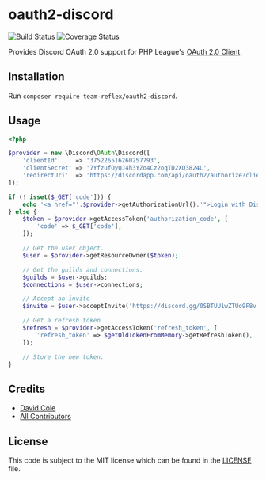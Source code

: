 oauth2-discord
===
[![Build Status](https://travis-ci.org/teamreflex/oauth2-discord.svg?branch=master)](https://travis-ci.org/teamreflex/oauth2-discord) [![Coverage Status](https://coveralls.io/repos/github/teamreflex/oauth2-discord/badge.svg?branch=master)](https://coveralls.io/github/teamreflex/oauth2-discord?branch=master)

Provides Discord OAuth 2.0 support for PHP League's [OAuth 2.0 Client](https://github.com/thephpleague/oauth2-client).

## Installation

Run `composer require team-reflex/oauth2-discord`.

## Usage

```php
<?php

$provider = new \Discord\OAuth\Discord([
	'clientId'     => '375226516260257793',
	'clientSecret' => '7YfzufOyQJ4h3YZo4Cz2oqTD2XQ3824L',
	'redirectUri'  => 'https://discordapp.com/api/oauth2/authorize?client_id=375226516260257793&redirect_uri=https%3A%2F%2Fteamarcade.velfox.nl%2F&response_type=code&scope=identify%20email%20connections%20guilds',
]);

if (! isset($_GET['code'])) {
	echo '<a href="'.$provider->getAuthorizationUrl().'">Login with Discord</a>';
} else {
	$token = $provider->getAccessToken('authorization_code', [
		'code' => $_GET['code'],
	]);

	// Get the user object.
	$user = $provider->getResourceOwner($token);

	// Get the guilds and connections.
	$guilds = $user->guilds;
	$connections = $user->connections;

	// Accept an invite
	$invite = $user->acceptInvite('https://discord.gg/0SBTUU1wZTUo9F8v');

	// Get a refresh token
	$refresh = $provider->getAccessToken('refresh_token', [
		'refresh_token' => $getOldTokenFromMemory->getRefreshToken(),
	]);

	// Store the new token.
}
```

## Credits

- [David Cole](https://github.com/uniquoooo)
- [All Contributors](https://github.com/teamreflex/oauth2-discord/contributors)

## License

This code is subject to the MIT license which can be found in the [LICENSE](LICENSE) file.